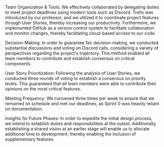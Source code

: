 Team Organization & Tools: We effectively collaborated by delegating duties to meet project deadlines using modern tools such as Discord. Trello was introduced by our professor, and we utilized it to coordinate project features through User Stories, thereby increasing our productivity. Furthermore, we implemented GitHub as a version control system to facilitate collaboration and monitor changes, thereby facilitating cloud-based access to our code.

Decision-Making: In order to guarantee fair decision-making, we conducted substantial discussions and voting on Discord calls, considering a variety of perspectives regarding the project's trajectory. This method enabled all team members to contribute and establish consensus on critical components.

User Story Prioritization: Following the analysis of User Stories, we conducted three rounds of voting to establish a consensus on priority levels. This guaranteed that all team members were able to contribute their opinions on the most critical features.

Meeting Frequency: We convened three times per week to ensure that we remained on schedule and met our deadlines, as Sprint 0 was heavily reliant on documentation.

Insights for Future Phases: In order to expedite the initial design process, we intend to establish duties and responsibilities at the outset. Additionally, establishing a shared vision at an earlier stage will enable us to allocate additional time to development, thereby enabling the inclusion of supplementary features.
